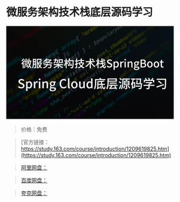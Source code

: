 # 微服务架构技术栈底层源码学习

![img](../../../assets/study163/free/f61fee41d78b4f20be6ed181bc236c83.png)

> 价格：免费

> [官方链接：https://study.163.com/course/introduction/1209619825.htm](https://study.163.com/course/introduction/1209619825.htm)

> [阿里网盘：]()

> [百度网盘：]()

> [夸克网盘：]()
